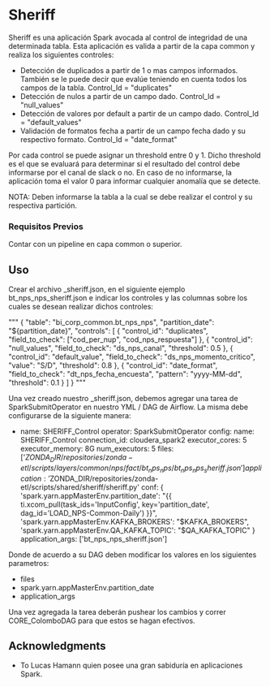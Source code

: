 # Sheriff

Sheriff es una aplicación Spark avocada al control de integridad de una determinada tabla. Esta aplicación es valida a partir de la capa common
y realiza los siguientes controles:

 - Detección de duplicados a partir de 1 o mas campos informados. También se le puede decir que evalúe teniendo en cuenta todos los campos de la tabla. Control_Id = "duplicates"
 - Detección de nulos a partir de un campo dado. Control_Id = "null_values"
 - Detección de valores por default a partir de un campo dado. Control_Id = "default_values"
 - Validación de formatos fecha a partir de un campo fecha dado y su respectivo formato. Control_Id = "date_format"

Por cada control se puede asignar un threshold entre 0 y 1. Dicho threshold es el que se evaluará para determinar si el resultado del control
debe informarse por el canal de slack o no. En caso de no informarse, la aplicación toma el valor 0 para informar cualquier anomalía que se detecte.

NOTA: Deben informarse la tabla a la cual se debe realizar el control y su respectiva partición.

### Requisitos Previos

Contar con un pipeline en capa common o superior.

## Uso

Crear el archivo <tabla>_sheriff.json, en el siguiente ejemplo bt_nps_nps_sheriff.json e indicar los controles y las columnas sobre
los cuales se desean realizar dichos controles:

"""
{
  "table": "bi_corp_common.bt_nps_nps",
  "partition_date": "${partition_date}",
  "controls": [
    {
      "control_id": "duplicates",
      "field_to_check": ["cod_per_nup", "cod_nps_respuesta"]
    },
    {
      "control_id": "null_values",
      "field_to_check": "ds_nps_canal",
      "threshold": 0.5
    },
    {
      "control_id": "default_value",
      "field_to_check": "ds_nps_momento_critico",
      "value": "S/D",
      "threshold": 0.8
    },
    {
      "control_id": "date_format",
      "field_to_check": "dt_nps_fecha_encuesta",
      "pattern": "yyyy-MM-dd",
      "threshold": 0.1
    }
  ]
}
"""

Una vez creado nuestro <tabla>_sheriff.json, debemos agregar una tarea de SparkSubmitOperator en nuestro YML / DAG de Airflow.
La misma debe configurarse de la siguiente manera:

- name: SHERIFF_Control
  operator: SparkSubmitOperator
  config:
    name: SHERIFF_Control
    connection_id: cloudera_spark2
    executor_cores: 5
    executor_memory: 8G
    num_executors: 5
    files: ['$ZONDA_DIR/repositories/zonda-etl/scripts/layers/common/nps/fact/bt_nps_nps/bt_nps_nps_sheriff.json']
    application: '$ZONDA_DIR/repositories/zonda-etl/scripts/shared/sheriff/sheriff.py'
    conf: {
      'spark.yarn.appMasterEnv.partition_date': "{{ ti.xcom_pull(task_ids='InputConfig', key='partition_date', dag_id='LOAD_NPS-Common-Daily') }}",
      'spark.yarn.appMasterEnv.KAFKA_BROKERS': "$KAFKA_BROKERS",
      'spark.yarn.appMasterEnv.QA_KAFKA_TOPIC': "$QA_KAFKA_TOPIC"
    }
    application_args: ['bt_nps_nps_sheriff.json']

Donde de acuerdo a su DAG deben modificar los valores en los siguientes parametros:

- files
- spark.yarn.appMasterEnv.partition_date
- application_args

Una vez agregada la tarea deberán pushear los cambios y correr CORE_ColomboDAG para que estos se hagan efectivos.

## Acknowledgments

* To Lucas Hamann quien posee una gran sabiduría en aplicaciones Spark.
